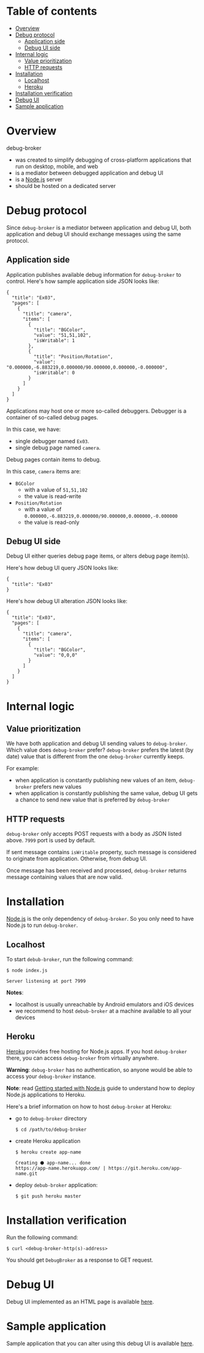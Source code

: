 # Table of contents

* [Overview](#overview)
* [Debug protocol](#protocol)
    * [Application side](#app-side)
    * [Debug UI side](#ui-side)
* [Internal logic](#logic)
    * [Value prioritization](#values)
    * [HTTP requests](#requests)
* [Installation](#installation)
    * [Localhost](#localhost)
    * [Heroku](#heroku)
* [Installation verification](#verification)
* [Debug UI](#debug-ui)
* [Sample application](#application)

<a name="overview"/>

# Overview

debug-broker

* was created to simplify debugging of cross-platform applications that run on desktop, mobile, and web
* is a mediator between debugged application and debug UI
* is a [Node.js][nodejs] server
* should be hosted on a dedicated server

<a name="protocol"/>

# Debug protocol

Since `debug-broker` is a mediator between application and debug UI, both
application and debug UI should exchange messages using the same protocol.

<a name="app-side"/>

## Application side

Application publishes available debug information for `debug-broker` to
control. Here's how sample application side JSON looks like:

```
{
  "title": "Ex03",
  "pages": [
    {
      "title": "camera",
      "items": [
        {
          "title": "BGColor",
          "value": "51,51,102",
          "isWritable": 1
        },
        {
          "title": "Position/Rotation",
          "value": "0.000000,-6.883219,0.000000/90.000000,0.000000,-0.000000",
          "isWritable": 0
        }
      ]
    }
  ]
}

```

Applications may host one or more so-called debuggers. Debugger is a
container of so-called debug pages.

In this case, we have:

* single debugger named `Ex03`.
* single debug page named `camera`.

Debug pages contain items to debug.

In this case, `camera` items are:

* `BGColor`
    * with a value of `51,51,102`
    * the value is read-write
* `Position/Rotation`
    * with a value of `0.000000,-6.883219,0.000000/90.000000,0.000000,-0.000000`
    * the value is read-only

<a name="ui-side"/>

## Debug UI side

Debug UI either queries debug page items, or alters debug page item(s).

Here's how debug UI query JSON looks like:

```
{
  "title": "Ex03"
}
```

Here's how debug UI alteration JSON looks like:

```
{
  "title": "Ex03",
  "pages": [
    {
      "title": "camera",
      "items": [
        {
          "title": "BGColor",
          "value": "0,0,0"
        }
      ]
    }
  ]
}
```

<a name="logic"/>

# Internal logic

<a name="values"/>

## Value prioritization

We have both application and debug UI sending values to `debug-broker`. Which
value does `debug-broker` prefer? `debug-broker` prefers the latest (by date)
value that is different from the one `debug-broker` currently keeps.

For example:

* when application is constantly publishing new values of an item, `debug-broker` prefers new values
* when application is constantly publishing the same value, debug UI gets a chance to send new value that is preferred by `debug-broker`

<a name="requests"/>

## HTTP requests

`debug-broker` only accepts POST requests with a body as JSON listed above.
`7999` port is used by default.

If sent message contains `isWritable` property, such message is considered to
originate from application. Otherwise, from debug UI.

Once message has been received and processed, `debug-broker` returns
message containing values that are now valid.

<a name="installation"/>

# Installation

[Node.js][nodejs] is the only dependency of `debug-broker`. So you only need to have
Node.js to run `debug-broker`.

<a name="localhost"/>

## Localhost

To start `debub-broker`, run the following command:

```
$ node index.js
```
```
Server listening at port 7999
```

**Notes**:

* localhost is usually unreachable by Android emulators and iOS devices
* we recommend to host `debub-broker` at a machine available to all your devices

<a name="heroku"/>

## Heroku

[Heroku][heroku] provides free hosting for Node.js apps. If you host
`debug-broker` there, you can access `debug-broker` from virtually anywhere.

**Warning**: `debug-broker` has no authentication, so anyone would be able to
access your `debug-broker` instance.

**Note**: read [Getting started with Node.js][heroku-nodejs-bootstrap] guide to understand how to deploy Node.js applications to Heroku.

Here's a brief information on how to host `debug-broker` at Heroku:

* go to `debug-broker` directory

    ```
    $ cd /path/to/debug-broker
    ```

* create Heroku application

    ```
    $ heroku create app-name
    ```
    ```
    Creating ⬢ app-name... done
    https://app-name.herokuapp.com/ | https://git.heroku.com/app-name.git
    ```

* deploy `debub-broker` application:

    ```
    $ git push heroku master
    ```

<a name="verification"/>

# Installation verification

Run the following command:

```
$ curl <debug-broker-http(s)-address>
```

You should get `DebugBroker` as a response to GET request.

<a name="debug-ui" />

# Debug UI

Debug UI implemented as an HTML page is available [here][debug-ui].

<a name="application" />

# Sample application

Sample application that you can alter using this debug UI is available [here][ex03].

[nodejs]: https://nodejs.org
[heroku]: https://www.heroku.com
[heroku-nodejs-bootstrap]: https://devcenter.heroku.com/articles/getting-started-with-nodejs
[debug-ui]: https://github.com/OGStudio/debug-ui
[ex03]: https://github.com/OGStudio/openscenegraph-cross-platform-examples/tree/master/03.RemoteDebugging
